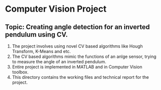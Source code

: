 # Computer Vision Project
## Topic: Creating angle detection for an inverted pendulum using CV.

1. The project involves using novel CV based algorithms like Hough Transform, K-Means and etc.
2. The CV based algorithms mimic the functions of an anlge sensor, trying to measure the angle of an inverted pendulum.
3. Entire project is implemented in MATLAB and in Computer Vision toolbox.
4. This directory contains the working files and technical report for the project.

